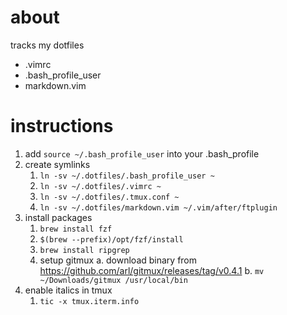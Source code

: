 # about
tracks my dotfiles
- .vimrc
- .bash_profile_user
- markdown.vim

# instructions
1. add `source ~/.bash_profile_user` into your .bash_profile
2. create symlinks
    1. `ln -sv ~/.dotfiles/.bash_profile_user ~`
    2. `ln -sv ~/.dotfiles/.vimrc ~`
    3. `ln -sv ~/.dotfiles/.tmux.conf ~`
    4. `ln -sv ~/.dotfiles/markdown.vim ~/.vim/after/ftplugin`
3. install packages
    1. `brew install fzf`
    2. `$(brew --prefix)/opt/fzf/install`
    4. `brew install ripgrep`
    5. setup gitmux
        a. download binary from https://github.com/arl/gitmux/releases/tag/v0.4.1
        b. `mv ~/Downloads/gitmux /usr/local/bin`
4. enable italics in tmux
    1. `tic -x tmux.iterm.info`
